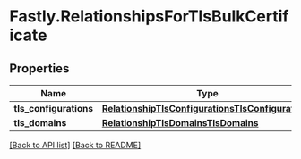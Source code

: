 # Fastly.RelationshipsForTlsBulkCertificate

## Properties

Name | Type | Description | Notes
------------ | ------------- | ------------- | -------------
**tls_configurations** | [**RelationshipTlsConfigurationsTlsConfigurations**](RelationshipTlsConfigurationsTlsConfigurations.md) |  | [optional] 
**tls_domains** | [**RelationshipTlsDomainsTlsDomains**](RelationshipTlsDomainsTlsDomains.md) |  | [optional] 


[[Back to API list]](../../README.md#endpoints) [[Back to README]](../../README.md)
